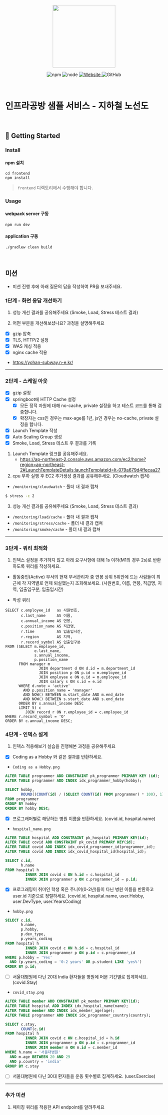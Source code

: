 <p align="center">
    <img width="200px;" src="https://raw.githubusercontent.com/woowacourse/atdd-subway-admin-frontend/master/images/main_logo.png"/>
</p>
<p align="center">
  <img alt="npm" src="https://img.shields.io/badge/npm-%3E%3D%205.5.0-blue">
  <img alt="node" src="https://img.shields.io/badge/node-%3E%3D%209.3.0-blue">
  <a href="https://edu.nextstep.camp/c/R89PYi5H" alt="nextstep atdd">
    <img alt="Website" src="https://img.shields.io/website?url=https%3A%2F%2Fedu.nextstep.camp%2Fc%2FR89PYi5H">
  </a>
  <img alt="GitHub" src="https://img.shields.io/github/license/next-step/atdd-subway-service">
</p>

<br>

# 인프라공방 샘플 서비스 - 지하철 노선도

<br>

## 🚀 Getting Started

### Install

#### npm 설치

```
cd frontend
npm install
```

> `frontend` 디렉토리에서 수행해야 합니다.

### Usage

#### webpack server 구동

```
npm run dev
```

#### application 구동

```
./gradlew clean build
```

<br>

## 미션

* 미션 진행 후에 아래 질문의 답을 작성하여 PR을 보내주세요.

### 1단계 - 화면 응답 개선하기

1. 성능 개선 결과를 공유해주세요 (Smoke, Load, Stress 테스트 결과)

2. 어떤 부분을 개선해보셨나요? 과정을 설명해주세요

- [x] gzip 압축
- [x] TLS, HTTP/2 설정
- [x] WAS 캐싱 적용
- [x] nginx cache 적용
- https://yohan-subway.n-e.kr/

---

### 2단계 - 스케일 아웃

- [x] gzip 설정
- [x] springboot에 HTTP Cache 설정
    - [x] 모든 정적 자원에 대해 no-cache, private 설정을 하고 테스트 코드를 통해 검증합니다.
    - [x] 확장자는 css인 경우는 max-age를 1년, js인 경우는 no-cache, private 설정을 합니다.
- [x] Launch Template 작성
- [x] Auto Scaling Group 생성
- [x] Smoke, Load, Stress 테스트 후 결과를 기록

1. Launch Template 링크를 공유해주세요.
   - https://ap-northeast-2.console.aws.amazon.com/ec2/home?region=ap-northeast-2#LaunchTemplateDetails:launchTemplateId=lt-079a679d4ffecaa27
2. cpu 부하 실행 후 EC2 추가생성 결과를 공유해주세요. (Cloudwatch 캡쳐)
* `/monitoring/cloudwatch` - 폴더 내 결과 캡쳐
```sh
$ stress -c 2
```
3. 성능 개선 결과를 공유해주세요 (Smoke, Load, Stress 테스트 결과)
* `/monitoring/load/cache` - 폴더 내 결과 캡쳐
* `/monitoring/stress/cache` - 폴더 내 결과 캡쳐
* `/monitoring/smoke/cache` - 폴더 내 결과 캡쳐
---

### 3단계 - 쿼리 최적화

1. 인덱스 설정을 추가하지 않고 아래 요구사항에 대해 1s 이하(M1의 경우 2s)로 반환하도록 쿼리를 작성하세요.

- 활동중인(Active) 부서의 현재 부서관리자 중 연봉 상위 5위안에 드는 사람들이 최근에 각 지역별로 언제 퇴실했는지 조회해보세요. (사원번호, 이름, 연봉, 직급명, 지역, 입출입구분, 입출입시간)

- 작성 쿼리 
```
SELECT c.employee_id   as 사원번호,
       c.last_name     AS 이름,
       c.annual_income AS 연봉,
       c.position_name AS 직급명,
       r.time          AS 입출입시간,
       r.region        AS 지역,
       r.record_symbol AS 입출입구분
FROM (SELECT m.employee_id,
             e.last_name,
             s.annual_income,
             p.position_name
      FROM manager m
               JOIN department d ON d.id = m.department_id
               JOIN position p ON p.id = m.employee_id
               JOIN employee e ON e.id = m.employee_id
               JOIN salary s ON s.id = e.id
      WHERE d.note = 'active'
        AND p.position_name = 'manager'
        AND NOW() BETWEEN m.start_date AND m.end_date
        AND NOW() BETWEEN s.start_date AND s.end_date
      ORDER BY s.annual_income DESC
      LIMIT 5) c
         JOIN record r ON r.employee_id = c.employee_id
WHERE r.record_symbol = 'O'
ORDER BY c.annual_income DESC;
```

### 4단계 - 인덱스 설계

1. 인덱스 적용해보기 실습을 진행해본 과정을 공유해주세요

- [x] Coding as a Hobby 와 같은 결과를 반환하세요.
- `Coding as a Hobby.png`
```sql
ALTER TABLE programmer ADD CONSTRAINT pk_programmer PRIMARY KEY (id);
ALTER TABLE programmer ADD INDEX idx_programmer_hobby(hobby);

SELECT hobby,
       ROUND((COUNT(id) / (SELECT COUNT(id) FROM programmer) * 100), 1) as rate
FROM programmer
GROUP BY hobby
ORDER BY hobby DESC;

```
- [x] 프로그래머별로 해당하는 병원 이름을 반환하세요. (covid.id, hospital.name) 
- `hospital_name.png`
```sql
ALTER TABLE hospital ADD CONSTRAINT pk_hospital PRIMARY KEY(id);
ALTER TABLE covid ADD CONSTRAINT pk_covid PRIMARY KEY(id);
ALTER TABLE covid ADD INDEX idx_covid_programmer_id(programmer_id);
ALTER TABLE covid ADD INDEX idx_covid_hospital_id(hospital_id);

SELECT c.id, 
       h.name
FROM hospital h
         INNER JOIN covid c ON h.id = c.hospital_id
         INNER JOIN programmer p ON c.programmer_id = p.id;
```
- [x] 프로그래밍이 취미인 학생 혹은 주니어(0-2년)들이 다닌 병원 이름을 반환하고 user.id 기준으로 정렬하세요. (covid.id, hospital.name, user.Hobby, user.DevType, user.YearsCoding) 
- `hobby.png`
```sql
SELECT c.id,
       h.name,
       p.hobby,
       p.dev_type,
       p.years_coding
FROM hospital h
         INNER JOIN covid c ON h.id = c.hospital_id
         INNER JOIN programmer p ON p.id = c.programmer_id
WHERE p.hobby = 'Yes'
  AND (p.years_coding = '0-2 years' OR p.student LIKE 'yes%')
ORDER BY p.id;
```
- [ ] 서울대병원에 다닌 20대 India 환자들을 병원에 머문 기간별로 집계하세요. (covid.Stay)
- `covid_stay.png`
```sql
ALTER TABLE member ADD CONSTRAINT pk_member PRIMARY KEY(id);
ALTER TABLE hospital ADD INDEX idx_hospital_name(name);
ALTER TABLE member ADD INDEX idx_member_age(age);
ALTER TABLE programmer ADD INDEX idx_programmer_country(country);

SELECT c.stay,
       COUNT(c.id)
FROM hospital h
         INNER JOIN covid c ON c.hospital_id = h.id
         INNER JOIN programmer p ON p.id = c.programmer_id
         INNER JOIN member m ON m.id = c.member_id
WHERE h.name = '서울대병원'
  AND m.age BETWEEN 20 AND 29
  AND p.country = 'india'
GROUP BY c.stay
```
- [ ] 서울대병원에 다닌 30대 환자들을 운동 횟수별로 집계하세요. (user.Exercise)

---

### 추가 미션

1. 페이징 쿼리를 적용한 API endpoint를 알려주세요
